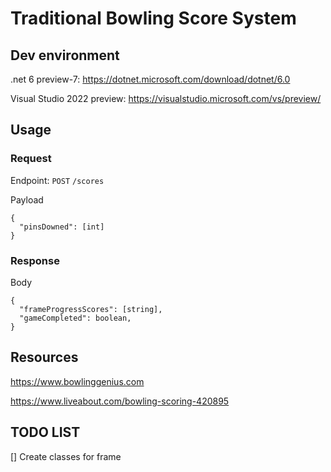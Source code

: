 # Traditional Bowling Score System

## Dev environment
.net 6 preview-7: https://dotnet.microsoft.com/download/dotnet/6.0

Visual Studio 2022 preview: https://visualstudio.microsoft.com/vs/preview/

## Usage
### Request
Endpoint: `POST` `/scores`

Payload
```
{
  "pinsDowned": [int]
}
```

### Response
Body
```
{
  "frameProgressScores": [string],
  "gameCompleted": boolean,
}
```

## Resources
https://www.bowlinggenius.com

https://www.liveabout.com/bowling-scoring-420895

## TODO LIST
[] Create classes for frame
